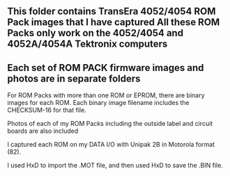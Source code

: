 This folder contains TransEra 4052/4054 ROM Pack images that I have captured
All these ROM Packs only work on the 4052/4054 and 4052A/4054A Tektronix computers
-----

Each set of ROM PACK firmware images and photos are in separate folders
-------
For ROM Packs with more than one ROM or EPROM, there are binary images for each ROM.  Each binary image filename includes the CHECKSUM-16 for that file.

Photos of each of my ROM Packs including the outside label and circuit boards are also included


I captured each ROM on my DATA I/O with Unipak 2B in Motorola format (82).

I used HxD to import the .MOT file, and then used HxD to save the .BIN file.
